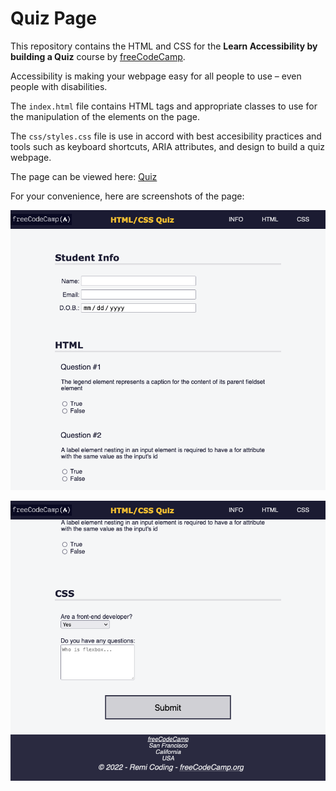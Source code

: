 # Quiz Page

This repository contains the HTML and CSS for the **Learn Accessibility by building a Quiz** course by [freeCodeCamp](https://www.freecodecamp.org/learn/2022/responsive-web-design/).

Accessibility is making your webpage easy for all people to use – even people with disabilities.

The `index.html` file contains HTML tags and appropriate classes to use for the manipulation of the elements on the page.

The `css/styles.css` file is use in accord with best accesibility practices and tools such as keyboard shortcuts, ARIA attributes, and design to build a quiz webpage.

The page can be viewed here: [Quiz](https://remicoding.github.io/quiz-page/)

For your convenience, here are screenshots of the page:

![Quiz 1 Screenshot](img/quiz-1-img.png)

![Quiz 2 Screenshot](img/quiz-2-img.png)
